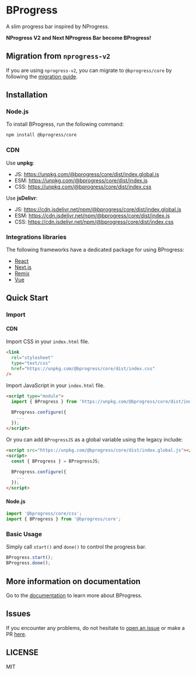 # BProgress

A slim progress bar inspired by NProgress.

**NProgress V2 and Next NProgress Bar become BProgress!**

## Migration from `nprogress-v2`

If you are using `nprogress-v2`, you can migrate to `@bprogress/core` by following the [migration guide](https://bprogress.vercel.app/docs/migration).

## Installation

### Node.js

To install BProgress, run the following command:

```bash
npm install @bprogress/core
```

### CDN

Use **unpkg**:

- JS: https://unpkg.com/@bprogress/core/dist/index.global.js
- ESM: https://unpkg.com/@bprogress/core/dist/index.js
- CSS: https://unpkg.com/@bprogress/core/dist/index.css

Use **jsDelivr**:

- JS: https://cdn.jsdelivr.net/npm/@bprogress/core/dist/index.global.js
- ESM: https://cdn.jsdelivr.net/npm/@bprogress/core/dist/index.js
- CSS: https://cdn.jsdelivr.net/npm/@bprogress/core/dist/index.css

### Integrations libraries

The following frameworks have a dedicated package for using BProgress:

- [React](https://www.npmjs.com/package/@bprogress/react)
- [Next.js](https://www.npmjs.com/package/@bprogress/next)
- [Remix](https://www.npmjs.com/package/@bprogress/remix)
- [Vue](https://www.npmjs.com/package/@bprogress/vue)

## Quick Start

### Import

#### CDN

Import CSS in your `index.html` file.

```html
<link
  rel="stylesheet"
  type="text/css"
  href="https://unpkg.com/@bprogress/core/dist/index.css"
/>
```

Import JavaScript in your `index.html` file.

```html
<script type="module">
  import { BProgress } from 'https://unpkg.com/@bprogress/core/dist/index.js';

  BProgress.configure({
    ...
  });
</script>
```

Or you can add `BProgressJS` as a global variable using the legacy include:

```html
<script src="https://unpkg.com/@bprogress/core/dist/index.global.js"></script>
<script>
  const { BProgress } = BProgressJS;

  BProgress.configure({
    ...
  });
</script>
```

#### Node.js

```js
import '@bprogress/core/css';
import { BProgress } from '@bprogress/core';
```

### Basic Usage

Simply call `start()` and `done()` to control the progress bar.

```js
BProgress.start();
BProgress.done();
```

## More information on documentation

Go to the [documentation](https://bprogress.vercel.app/docs) to learn more about BProgress.

## Issues

If you encounter any problems, do not hesitate to [open an issue](https://github.com/imskyleen/bprogress/issues) or make a PR [here](https://github.com/imskyleen/bprogress).

## LICENSE

MIT
